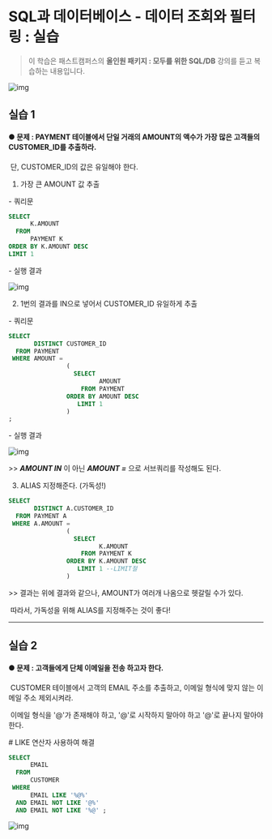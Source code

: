 # SQL과 데이터베이스 - 데이터 조회와 필터링 : 실습

> 이 학습은 패스트캠퍼스의 **올인원 패키지 : 모두를 위한 SQL/DB** 강의를 듣고 복습하는 내용입니다.

![img](/assets/md-images/image-16456063228991.png)

## 실습 1

#### ● 문제 : PAYMENT 테이블에서 단일 거래의 AMOUNT의 액수가 가장 많은 고객들의 CUSTOMER_ID를 추출하라.

​          단, CUSTOMER_ID의 값은 유일해야 한다.





1) 가장 큰 AMOUNT 값 추출





\- 쿼리문

```sql
SELECT 
	  K.AMOUNT 
  FROM 
	  PAYMENT K
ORDER BY K.AMOUNT DESC
LIMIT 1
```

\- 실행 결과

![img](/assets/md-images/image-16456063343973.png)





2) 1번의 결과를 IN으로 넣어서 CUSTOMER_ID 유일하게 추출



\- 쿼리문

```sql
SELECT 
	   DISTINCT CUSTOMER_ID 
  FROM PAYMENT 
 WHERE AMOUNT = 
				(
				  SELECT 
					     AMOUNT 
				    FROM PAYMENT 
				ORDER BY AMOUNT DESC
				   LIMIT 1
				)
;
```



\- 실행 결과

![img](/assets/md-images/image-16456063439175.png)

\>> ***AMOUNT IN*** 이 아닌 ***AMOUNT =*** 으로 서브쿼리를 작성해도 된다.





3) ALIAS 지정해준다. (가독성!)

```sql
SELECT 
	   DISTINCT A.CUSTOMER_ID 
  FROM PAYMENT A
 WHERE A.AMOUNT = 
				(
				  SELECT 
					     K.AMOUNT 
				    FROM PAYMENT K
				ORDER BY K.AMOUNT DESC
				   LIMIT 1 --LIMIT절
				)
```



\>> 결과는 위에 결과와 같으나, AMOUNT가 여러개 나옴으로 헷갈릴 수가 있다.

​     따라서, 가독성을 위해 ALIAS를 지정해주는 것이 좋다!





---





## 실습 2

#### ● 문제 : 고객들에게 단체 이메일을 전송 하고자 한다.

​          CUSTOMER 테이블에서 고객의 EMAIL 주소를 추출하고, 이메일 형식에 맞지 않는 이메일 주소 제외시켜라.

​          이메일 형식을 '@'가 존재해야 하고, '@'로 시작하지 말아야 하고 '@'로 끝나지 말아야 한다.





\# LIKE 연산자 사용하여 해결

```sql
SELECT
	  EMAIL
  FROM
	  CUSTOMER
 WHERE
	  EMAIL LIKE '%@%'
  AND EMAIL NOT LIKE '@%'
  AND EMAIL NOT LIKE '%@' ;
```

![img](/assets/md-images/image-16456063548247.png)


